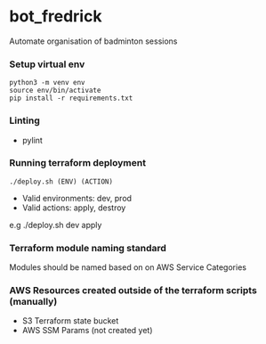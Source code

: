 # bot_fredrick
Automate organisation of badminton sessions

### Setup virtual env
```
python3 -m venv env
source env/bin/activate
pip install -r requirements.txt
```

### Linting
- pylint

### Running terraform deployment
```
./deploy.sh (ENV) (ACTION)
```
- Valid environments: dev, prod
- Valid actions: apply, destroy

e.g ./deploy.sh dev apply

### Terraform module naming standard

Modules should be named based on on AWS Service Categories

### AWS Resources created outside of the terraform scripts (manually)
- S3 Terraform state bucket
- AWS SSM Params (not created yet)